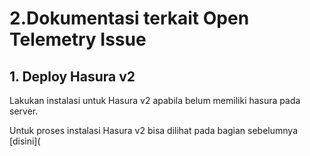 # 2.Dokumentasi terkait Open Telemetry Issue

## 1. Deploy Hasura v2 

  Lakukan instalasi untuk Hasura v2 apabila belum memiliki hasura pada server. 
  
  Untuk proses instalasi Hasura v2 bisa dilihat pada bagian sebelumnya [disini](
